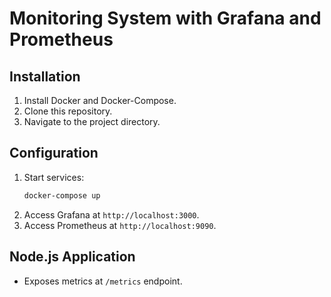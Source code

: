 # Monitoring System with Grafana and Prometheus

## Installation

1. Install Docker and Docker-Compose.
2. Clone this repository.
3. Navigate to the project directory.

## Configuration

1. Start services:
    ```sh
    docker-compose up
    ```
2. Access Grafana at `http://localhost:3000`.
3. Access Prometheus at `http://localhost:9090`.

## Node.js Application

- Exposes metrics at `/metrics` endpoint.

